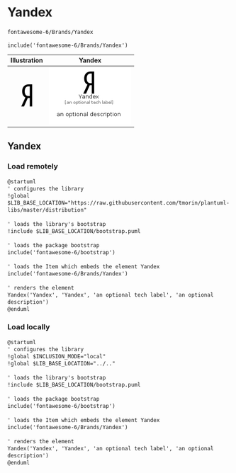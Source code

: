 # Yandex


```text
fontawesome-6/Brands/Yandex
```

```text
include('fontawesome-6/Brands/Yandex')
```



| Illustration | Yandex |
| :---: | :---: |
| ![illustration for Illustration](../../fontawesome-6/Brands/Yandex.png) | ![illustration for Yandex](../../fontawesome-6/Brands/Yandex.Local.png) |




## Yandex

### Load remotely
```plantuml
@startuml
' configures the library
!global $LIB_BASE_LOCATION="https://raw.githubusercontent.com/tmorin/plantuml-libs/master/distribution"

' loads the library's bootstrap
!include $LIB_BASE_LOCATION/bootstrap.puml

' loads the package bootstrap
include('fontawesome-6/bootstrap')

' loads the Item which embeds the element Yandex
include('fontawesome-6/Brands/Yandex')

' renders the element
Yandex('Yandex', 'Yandex', 'an optional tech label', 'an optional description')
@enduml
```

### Load locally
```plantuml
@startuml
' configures the library
!global $INCLUSION_MODE="local"
!global $LIB_BASE_LOCATION="../.."

' loads the library's bootstrap
!include $LIB_BASE_LOCATION/bootstrap.puml

' loads the package bootstrap
include('fontawesome-6/bootstrap')

' loads the Item which embeds the element Yandex
include('fontawesome-6/Brands/Yandex')

' renders the element
Yandex('Yandex', 'Yandex', 'an optional tech label', 'an optional description')
@enduml
```

